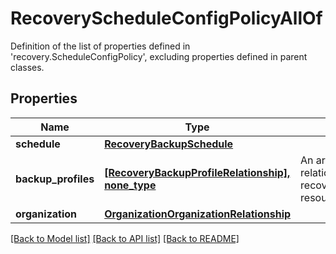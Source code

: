 # RecoveryScheduleConfigPolicyAllOf

Definition of the list of properties defined in 'recovery.ScheduleConfigPolicy', excluding properties defined in parent classes.
## Properties
Name | Type | Description | Notes
------------ | ------------- | ------------- | -------------
**schedule** | [**RecoveryBackupSchedule**](RecoveryBackupSchedule.md) |  | [optional] 
**backup_profiles** | [**[RecoveryBackupProfileRelationship], none_type**](RecoveryBackupProfileRelationship.md) | An array of relationships to recoveryBackupProfile resources. | [optional] 
**organization** | [**OrganizationOrganizationRelationship**](OrganizationOrganizationRelationship.md) |  | [optional] 

[[Back to Model list]](../README.md#documentation-for-models) [[Back to API list]](../README.md#documentation-for-api-endpoints) [[Back to README]](../README.md)


